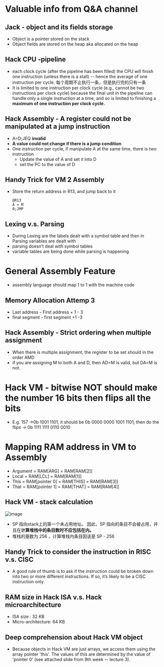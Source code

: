 # Valuable info from Q&A channel

## Jack - object and its fields storage

* Object is a pointer stored on the stack
* Object fields are stored on the heap aka allocated on the heap



## Hack CPU -pipeline

* each clock cycle (after the pipeline has been filled) the CPU will finish one instruction (unless there is a stall) -- hence the average of one instruction per cycle.  每个周期不止执行一条，但是执行完的只有一条
* It is limited to one instruction per clock cycle (e.g., cannot be two instructions per clock cycle) because the final unit in the pipeline can handle only a single instruction at a time, and so is limited to finishing a **maximum of one instruction per clock cycle.**



## Hack Assembly - A register could not be manipulated at a jump instruction

* A=D;JEQ   **invalid**
* **A value could not change if there is a jump condition**
* One instruction per cycle, if manipulate A at the same time, there is two instruction
  * Update the value of A and set it into D
  * set the PC to the value of D



## Handy Trick for VM 2 Assembly

* Store the return address in R13, and jump back to it

  ```assembly
  @R13
  A = M
  0;JMP
  ```





## Lexing v.s. Parsing

*  During Lexing are the labels dealt with a symbol table and then in Parsing variables are dealt with
* parsing doesn’t deal with symbol tables
* variable tables are being done while parsing is happening



# General Assembly Feature

* assembly language should map 1 to 1 with the machine code





## Memory Allocation Attemp 3

* Last address - First address + 1 - 3
* final segment - first segment +1 -3



## Hack Assembly - Strict ordering when multiple assignment

* When there is multiple assignment, the register to be set should in the order AMD
*  if you are assigning M to both A and D, then AD=M is valid, but DA=M is not.  



# Hack VM - bitwise NOT should make the number 16 bits then flips all the bits

* E.g. 157  ->0b 1001 1101, it should be 0b 0000 0000 1001 1101, then do the flips   -> 0b 1111 1111 0110 0010



# Mapping RAM address in VM to Assembly

* Argument = RAM[ARG] = RAM[RAM[2]]
* Local = RAM[LCL] = RAM[RAM[1]]
* This = RAM[pointer 0] = RAM[THIS] = RAM[RAM[3]]
* That = RAM[pointer 1] = RAM[THAT] = RAM[RAM[4]]



## Hack VM - stack calculation

![image](https://github.com/user-attachments/assets/1451c925-2121-404a-9b29-7b45266f2092)

* SP 指向stack上的第一个未占用地址。 因此，SP 指向的条目不会被占用，并且在**计算堆栈中的条目数时不应包括在内。**
* 堆栈的基数为 256 ，计算堆栈内条目因该是 SP - 256



## Handy Trick to consider the instruction in RISC v.s. CISC

* A good rule of thumb is to ask if the instruction could be broken down into two or more different instructions.  If so, it’s likely to be a CISC instruction only.



## RAM size in Hack ISA v.s. Hack microarchitecture

* ISA size : 32 KB
* Micro-architecture: 64 KB



## Deep comprehension about Hack VM object

* Because objects in Hack VM are just arrays, we access them using the array pointer 'this'.  The values of this are determined by the value of 'pointer 0' (see attached slide from 9th week -- lecture 3).  





